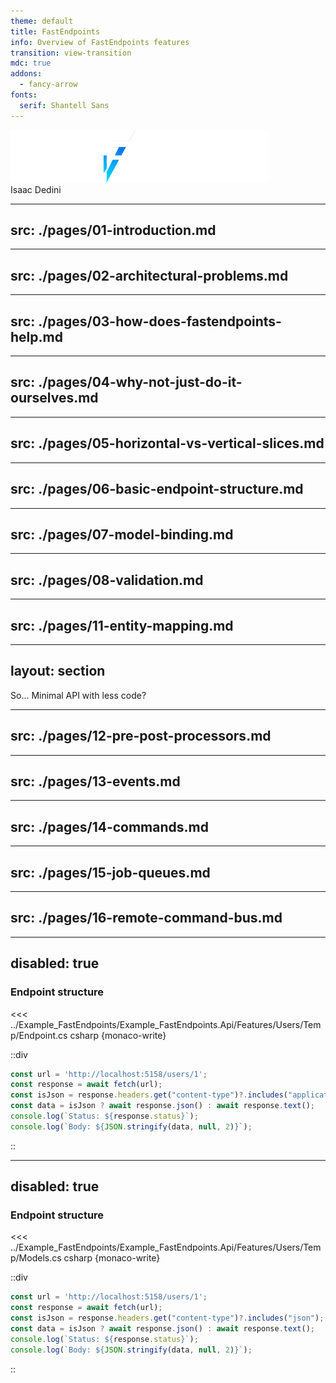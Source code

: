 ```yaml
---
theme: default
title: FastEndpoints
info: Overview of FastEndpoints features
transition: view-transition
mdc: true
addons:
  - fancy-arrow
fonts:
  serif: Shantell Sans
---
```


<img src="./images/FE-logo.svg" class="mr-80">
<div class="absolute left-3.5rem bottom-2.5rem">
  Isaac&nbsp;Dedini
</div>

<!--
Hi. I'm Isaac.

And, I happen to be a software developer!

No, I started working here actually, with Telstra Purple a little over five years ago, which is about the extent of my career.

In that time, I've been incredibly fortunate enough to have worked on quite a few projects now, across many different domains, and with more than a just a small handful of different technologies.

I've also had a really fantastic support structure around me, and it's allowed me the freedom to really explore different ways of doing things.

That freedom has led to me constantly being on the lookout for new ways of doing things, _especially_ when it comes to making the development experience better.

After all, I set my sights on a career in software development after falling in love with writing code, and honestly I'm probably _still_ in a bit of a honeymoon phase with it, but one thing I'm really focused on is trying to preserve that feeling for as long as possible.

FastEndpoints happens to be one of the things that I stumbled across in recent times, and I wanted to share a bit of an overview of it, and also why I think it's worth actually using.
-->

---
src: ./pages/01-introduction.md
---

---
src: ./pages/02-architectural-problems.md
---

---
src: ./pages/03-how-does-fastendpoints-help.md
---

---
src: ./pages/04-why-not-just-do-it-ourselves.md
---

---
src: ./pages/05-horizontal-vs-vertical-slices.md
---

---
src: ./pages/06-basic-endpoint-structure.md
---

---
src: ./pages/07-model-binding.md
---

---
src: ./pages/08-validation.md
---

---
src: ./pages/11-entity-mapping.md
---

---
layout: section
---

<div class="text-size-4xl mx-30">
  So... Minimal API with less code?
</div>

<!--
So, we've got a nice, _expressive_ way to write our endpoints, and it cuts down on a fair bit of boilerplate.

By keeping all of our code closely linked together, it allows us to start simple, declaring a single endpoint and easily extending functionality to those supporting classes as required.

That said, so far all we've really done so far is wrap a few helper methods around Minimal API and moved our application layer into the presentation layer.

Honestly if it stopped here I'd probably consider it not worth the risk of leaning so heavily on yet another library.

There's a few tricks left up FastEndpoints' sleeve that really make it an interesting choice though.
-->

---
src: ./pages/12-pre-post-processors.md
---

---
src: ./pages/13-events.md
---

---
src: ./pages/14-commands.md
---

---
src: ./pages/15-job-queues.md
---

---
src: ./pages/16-remote-command-bus.md
---

---
disabled: true
---

<h3>Endpoint structure</h3>

<span class="slide-reload-marker" style="display:none">reload-1751934151449</span>
<ReloadCodeButton />

<div class="editor-runner">

<<< ../Example_FastEndpoints/Example_FastEndpoints.Api/Features/Users/Temp/Endpoint.cs csharp {monaco-write}

::div
```js {monaco-run} {autorun:false}
const url = 'http://localhost:5158/users/1';
const response = await fetch(url);
const isJson = response.headers.get("content-type")?.includes("application/json");
const data = isJson ? await response.json() : await response.text();
console.log(`Status: ${response.status}`);
console.log(`Body: ${JSON.stringify(data, null, 2)}`);
```
::
</div>


---
disabled: true
---

<h3>Endpoint structure</h3>

<span class="slide-reload-marker" style="display:none">reload-1751934151449</span>
<ReloadCodeButton />

<div class="editor-runner">

<<< ../Example_FastEndpoints/Example_FastEndpoints.Api/Features/Users/Temp/Models.cs csharp {monaco-write}

::div
```js {monaco-run} {autorun:false}
const url = 'http://localhost:5158/users/1';
const response = await fetch(url);
const isJson = response.headers.get("content-type")?.includes("json");
const data = isJson ? await response.json() : await response.text();
console.log(`Status: ${response.status}`);
console.log(`Body: ${JSON.stringify(data, null, 2)}`);
```
::
</div>
